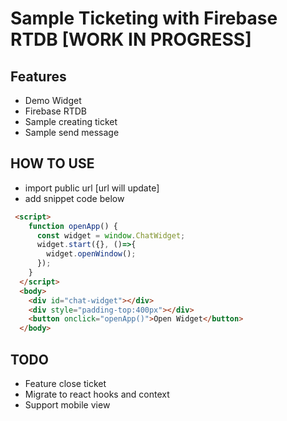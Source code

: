 # Sample Ticketing with Firebase RTDB [WORK IN PROGRESS]

## Features

- Demo Widget
- Firebase RTDB
- Sample creating ticket
- Sample send message

## HOW TO USE
- import public url [url will update]
- add snippet code below
```html
 <script>
    function openApp() {
      const widget = window.ChatWidget;
      widget.start({}, ()=>{
        widget.openWindow();
      });
    }
  </script>
  <body>
    <div id="chat-widget"></div>
    <div style="padding-top:400px"></div>
    <button onclick="openApp()">Open Widget</button>
  </body>

```

## TODO
- Feature close ticket
- Migrate to react hooks and context
- Support mobile view


